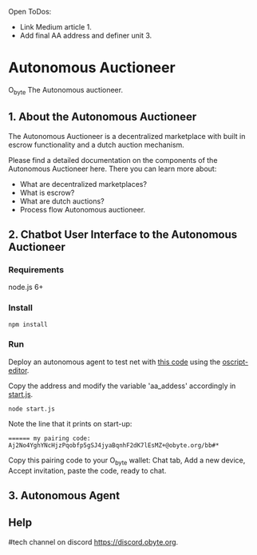 Open ToDos:

* Link Medium article 1.
* Add final AA address and definer unit 3.


# Autonomous Auctioneer

O<sub>byte</sub> The Autonomous auctioneer. 


## 1. About the Autonomous Auctioneer

The Autonomous Auctioneer is a decentralized marketplace with built in escrow functionality and a dutch auction mechanism.

Please find a detailed documentation on the components of the Autonomous Auctioneer here. 
There you can learn more about:

* What are decentralized marketplaces?
* What is escrow?
* What are dutch auctions?
* Process flow Autonomous auctioneer.



## 2. Chatbot User Interface to the Autonomous Auctioneer

### Requirements

node.js 6+

### Install
```
npm install
```
### Run
Deploy an autonomous agent to test net with [this code](./agent_code.txt) using the [oscript-editor](https://oscript-editor.firebaseapp.com/).

Copy the address and modify the variable 'aa_addess' accordingly in [start.js](./start.js).

```
node start.js
```
Note the line that it prints on start-up:
```
====== my pairing code: Aj2No4YghYNcHjzPqobfp5gSJ4jyaBqnhF2dK7lEsMZ+@obyte.org/bb#*
```
Copy this pairing code to your O<sub>byte</sub> wallet: Chat tab, Add a new device, Accept invitation, paste the code, ready to chat.



## 3. Autonomous Agent




## Help

\#tech channel on discord https://discord.obyte.org.
